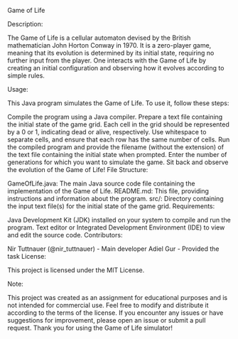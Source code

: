 Game of Life

Description:

The Game of Life is a cellular automaton devised by the British mathematician John Horton Conway in 1970. It is a zero-player game, meaning that its evolution is determined by its initial state, requiring no further input from the player. One interacts with the Game of Life by creating an initial configuration and observing how it evolves according to simple rules.

Usage:

This Java program simulates the Game of Life. To use it, follow these steps:

Compile the program using a Java compiler.
Prepare a text file containing the initial state of the game grid. Each cell in the grid should be represented by a 0 or 1, indicating dead or alive, respectively. Use whitespace to separate cells, and ensure that each row has the same number of cells.
Run the compiled program and provide the filename (without the extension) of the text file containing the initial state when prompted.
Enter the number of generations for which you want to simulate the game.
Sit back and observe the evolution of the Game of Life!
File Structure:

GameOfLife.java: The main Java source code file containing the implementation of the Game of Life.
README.md: This file, providing instructions and information about the program.
src/: Directory containing the input text file(s) for the initial state of the game grid.
Requirements:

Java Development Kit (JDK) installed on your system to compile and run the program.
Text editor or Integrated Development Environment (IDE) to view and edit the source code.
Contributors:

Nir Tuttnauer (@nir_tuttnauer) - Main developer
Adiel Gur - Provided the task
License:

This project is licensed under the MIT License.

Note:

This project was created as an assignment for educational purposes and is not intended for commercial use. Feel free to modify and distribute it according to the terms of the license. If you encounter any issues or have suggestions for improvement, please open an issue or submit a pull request. Thank you for using the Game of Life simulator!
